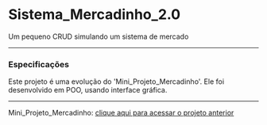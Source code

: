 # Sistema_Mercadinho_2.0
Um pequeno CRUD simulando um sistema de mercado
___

### Especificações
Este projeto é uma evolução do 'Mini_Projeto_Mercadinho'. Ele foi desenvolvido em POO, usando interface gráfica.
___
Mini_Projeto_Mercadinho: [clique aqui para acessar o projeto anterior](https://github.com/FranciscoAlexAQ/Mini_Projeto_Mercadinho)

